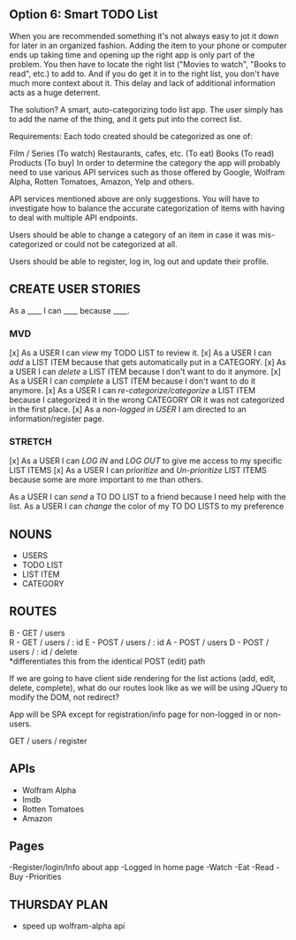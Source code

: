 ## Option 6: Smart TODO List
When you are recommended something it's not always easy to jot it down for later in an organized fashion. Adding the item to your phone or computer ends up taking time and opening up the right app is only part of the problem. You then have to locate the right list ("Movies to watch", "Books to read", etc.) to add to. And if you do get it in to the right list, you don't have much more context about it. This delay and lack of additional information acts as a huge deterrent.

The solution? A smart, auto-categorizing todo list app. The user simply has to add the name of the thing, and it gets put into the correct list.

Requirements:
Each todo created should be categorized as one of:

Film / Series (To watch)
Restaurants, cafes, etc. (To eat)
Books (To read)
Products (To buy)
In order to determine the category the app will probably need to use various API services such as those offered by Google, Wolfram Alpha, Rotten Tomatoes, Amazon, Yelp and others.

API services mentioned above are only suggestions. You will have to investigate how to balance the accurate categorization of items with having to deal with multiple API endpoints.

Users should be able to change a category of an item in case it was mis-categorized or could not be categorized at all.

Users should be able to register, log in, log out and update their profile.

## CREATE USER STORIES
As a ____ I can ____ because ____.

### MVD
[x] As a USER I can _view_ my TODO LIST to review it.
[x] As a USER I can _add_ a LIST ITEM because that gets automatically put in a CATEGORY.
[x] As a USER I can _delete_ a LIST ITEM because I don't want to do it anymore.
[x] As a USER I can _complete_ a LIST ITEM because I don't want to do it anymore.
[x] As a USER I can _re-categorize/categorize_ a LIST ITEM because I categorized it in the wrong CATEGORY OR it was not categorized in the first place.
[x] As a _non-logged in USER_ I am directed to an information/register page. 

### STRETCH
[x] As a USER I can _LOG IN_ and _LOG OUT_ to give me access to my specific LIST ITEMS
[x] As a USER I can _prioritize_ and _Un-prioritize_ LIST ITEMS because some are more important to me than others.

As a USER I can _send_ a TO DO LIST to a friend because I need help with the list.
As a USER I can _change_ the color of my TO DO LISTS to my preference

## NOUNS
- USERS
- TODO LIST
- LIST ITEM
- CATEGORY

## ROUTES
B - GET 	/ users  
R - GET		/ users / : id 
E - POST	/ users / : id
A - POST	/ users
D - POST	/ users / : id / delete    
			    *differentiates this from the identical POST (edit) path

If we are going to have client side rendering for the list actions (add, edit, delete, complete), what do our routes look like as we will be using JQuery to modify the DOM, not redirect? 

App will be SPA except for registration/info page for non-logged in or non-users. 

GET / users / register

## APIs
- Wolfram Alpha
- Imdb
- Rotten Tomatoes 
- Amazon

## Pages

-Register/login/Info about app
-Logged in home page
-Watch
-Eat
-Read
-Buy
-Priorities

## THURSDAY PLAN
- speed up wolfram-alpha api
